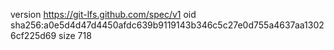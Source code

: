 version https://git-lfs.github.com/spec/v1
oid sha256:a0e5d4d47d4450afdc639b9119143b346c5c27e0d755a4637aa13026cf225d69
size 718
